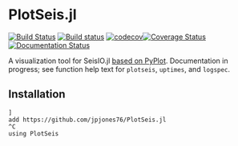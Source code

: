 # PlotSeis.jl
[![Build Status](https://travis-ci.org/jpjones76/PlotSeis.jl.svg?branch=master)](https://travis-ci.org/jpjones76/PlotSeis.jl) [![Build status](https://ci.appveyor.com/api/projects/status/ocilv0u1sy41m934/branch/master?svg=true)](https://ci.appveyor.com/project/jpjones76/PlotSeis-jl/branch/master) [![codecov](https://codecov.io/gh/jpjones76/PlotSeis.jl/branch/master/graph/badge.svg)](https://codecov.io/gh/jpjones76/PlotSeis.jl)[![Coverage Status](https://coveralls.io/repos/github/jpjones76/PlotSeis.jl/badge.svg?branch=master)](https://coveralls.io/github/jpjones76/PlotSeis.jl?branch=master) [![Documentation Status](https://readthedocs.org/projects/PlotSeis/badge/?version=latest)](https://PlotSeis.readthedocs.io/en/latest/?badge=latest)

A visualization tool for SeisIO.jl [based on PyPlot](./NOTE.md). Documentation in progress; see function help text for `plotseis`, `uptimes`, and
`logspec`.

## Installation
```
]
add https://github.com/jpjones76/PlotSeis.jl
^C
using PlotSeis
```
